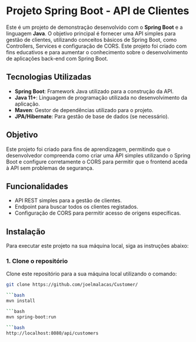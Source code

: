 # Projeto Spring Boot - API de Clientes

Este é um projeto de demonstração desenvolvido com o **Spring Boot** e a linguagem **Java**. O objetivo principal é fornecer uma API simples para gestão de clientes, utilizando conceitos básicos de Spring Boot, como Controllers, Services e configuração de CORS. Este projeto foi criado com fins educativos e para aumentar o conhecimento sobre o desenvolvimento de aplicações back-end com Spring Boot.

## Tecnologias Utilizadas

- **Spring Boot**: Framework Java utilizado para a construção da API.
- **Java 11+**: Linguagem de programação utilizada no desenvolvimento da aplicação.
- **Maven**: Gestor de dependências utilizado para o projeto.
- **JPA/Hibernate**: Para gestão de base de dados (se necessário).

## Objetivo

Este projeto foi criado para fins de aprendizagem, permitindo que o desenvolvedor compreenda como criar uma API simples utilizando o Spring Boot e configure corretamente o CORS para permitir que o frontend aceda à API sem problemas de segurança.

## Funcionalidades

- API REST simples para a gestão de clientes.
- Endpoint para buscar todos os clientes registados.
- Configuração de CORS para permitir acesso de origens específicas.

## Instalação

Para executar este projeto na sua máquina local, siga as instruções abaixo:

### 1. Clone o repositório

Clone este repositório para a sua máquina local utilizando o comando:

```bash
git clone https://github.com/joelmalacas/Customer/

```bash
mvn install

```bash
mvn spring-boot:run

```bash
http://localhost:8080/api/customers
